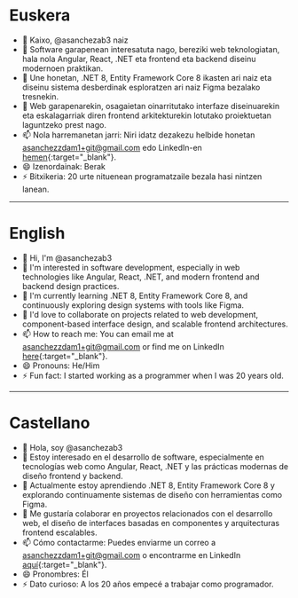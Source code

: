 # Euskera

- 👋 Kaixo, @asanchezab3 naiz
- 👀 Software garapenean interesatuta nago, bereziki web teknologiatan, hala nola Angular, React, .NET eta frontend eta backend diseinu modernoen praktikan.
- 🌱 Une honetan, .NET 8, Entity Framework Core 8 ikasten ari naiz eta diseinu sistema desberdinak esploratzen ari naiz Figma bezalako tresnekin.
- 💞️ Web garapenarekin, osagaietan oinarritutako interfaze diseinuarekin eta eskalagarriak diren frontend arkitekturekin lotutako proiektuetan laguntzeko prest nago.
- 📫 Nola harremanetan jarri: Niri idatz dezakezu helbide honetan asanchezzdam1+git@gmail.com edo LinkedIn-en [hemen](https://www.linkedin.com/in/aimar-sanchez-zabalza-9b2171236/){:target="_blank"}.
- 😄 Izenordainak: Berak
- ⚡ Bitxikeria: 20 urte nituenean programatzaile bezala hasi nintzen lanean.

---

# English

- 👋 Hi, I'm @asanchezab3
- 👀 I'm interested in software development, especially in web technologies like Angular, React, .NET, and modern frontend and backend design practices.
- 🌱 I'm currently learning .NET 8, Entity Framework Core 8, and continuously exploring design systems with tools like Figma.
- 💞️ I'd love to collaborate on projects related to web development, component-based interface design, and scalable frontend architectures.
- 📫 How to reach me: You can email me at asanchezzdam1+git@gmail.com or find me on LinkedIn [here](https://www.linkedin.com/in/aimar-sanchez-zabalza-9b2171236/){:target="_blank"}.
- 😄 Pronouns: He/Him
- ⚡ Fun fact: I started working as a programmer when I was 20 years old.

---

# Castellano

- 👋 Hola, soy @asanchezab3
- 👀 Estoy interesado en el desarrollo de software, especialmente en tecnologías web como Angular, React, .NET y las prácticas modernas de diseño frontend y backend.
- 🌱 Actualmente estoy aprendiendo .NET 8, Entity Framework Core 8 y explorando continuamente sistemas de diseño con herramientas como Figma.
- 💞️ Me gustaría colaborar en proyectos relacionados con el desarrollo web, el diseño de interfaces basadas en componentes y arquitecturas frontend escalables.
- 📫 Cómo contactarme: Puedes enviarme un correo a asanchezzdam1+git@gmail.com o encontrarme en LinkedIn [aquí](https://www.linkedin.com/in/aimar-sanchez-zabalza-9b2171236/){:target="_blank"}.
- 😄 Pronombres: Él
- ⚡ Dato curioso: A los 20 años empecé a trabajar como programador.
